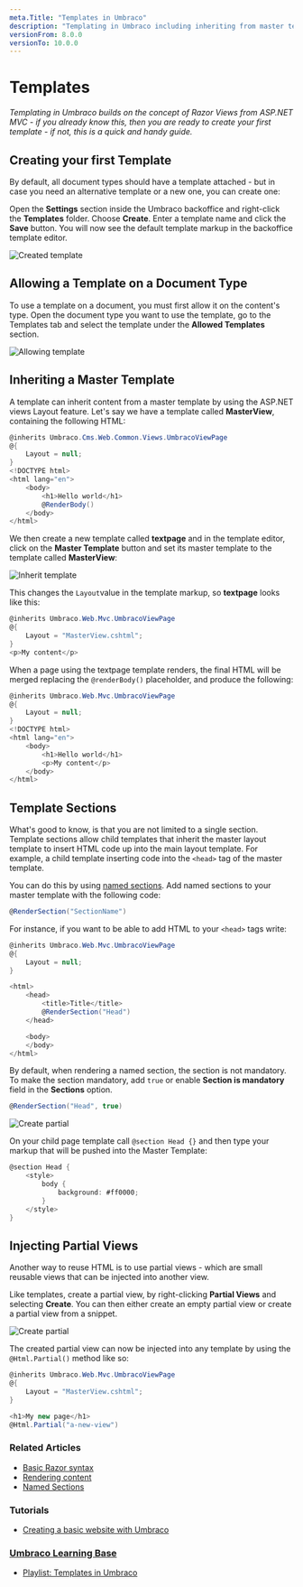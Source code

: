 ```yaml
---
meta.Title: "Templates in Umbraco"
description: "Templating in Umbraco including inheriting from master template"
versionFrom: 8.0.0
versionTo: 10.0.0
---
```


# Templates

_Templating in Umbraco builds on the concept of Razor Views from ASP.NET MVC - if you already know this, then you are ready to create your first template - if not, this is a quick and handy guide._

## Creating your first Template

By default, all document types should have a template attached - but in case you need an alternative template or a new one, you can create one:

Open the **Settings** section inside the Umbraco backoffice and right-click the **Templates** folder. Choose **Create**. Enter a template name and click the **Save** button. You will now see the default template markup in the backoffice template editor.

![Created template](images/create-template-v8.png)

## Allowing a Template on a Document Type

To use a template on a document, you must first allow it on the content's type. Open the document type you want to use the template, go to the Templates tab and select the template under the **Allowed Templates** section.

![Allowing template](images/allow-template-v8.png)

## Inheriting a Master Template

A template can inherit content from a master template by using the ASP.NET views Layout feature. Let's say we have a template called **MasterView**, containing the following HTML:

```csharp
@inherits Umbraco.Cms.Web.Common.Views.UmbracoViewPage
@{
    Layout = null;
}
<!DOCTYPE html>
<html lang="en">
    <body>
        <h1>Hello world</h1>
        @RenderBody()
    </body>
</html>
```

We then create a new template called **textpage** and in the template editor, click on the **Master Template** button and set its master template to the template called **MasterView**:

![Inherit template](images/inherit-template-v8.png)

This changes the `Layout`value in the template markup, so **textpage** looks like this:

```csharp
@inherits Umbraco.Web.Mvc.UmbracoViewPage
@{
    Layout = "MasterView.cshtml";
}
<p>My content</p>
```

When a page using the textpage template renders, the final HTML will be merged replacing the `@renderBody()` placeholder, and produce the following:

```csharp
@inherits Umbraco.Web.Mvc.UmbracoViewPage
@{
    Layout = null;
}
<!DOCTYPE html>
<html lang="en">
    <body>
        <h1>Hello world</h1>
        <p>My content</p>
    </body>
</html>
```

## Template Sections

What's good to know, is that you are not limited to a single section. Template sections allow child templates that inherit the master layout template to insert HTML code up into the main layout template. For example, a child template inserting code into the `<head>` tag of the master template.

You can do this by using [named sections](https://www.youtube.com/watch?v=lrnJwglbGUA).  Add named sections to your master template with the following code:

```csharp
@RenderSection("SectionName")
```

For instance, if you want to be able to add HTML to your `<head>` tags write:

```csharp
@inherits Umbraco.Web.Mvc.UmbracoViewPage
@{
    Layout = null;
}

<html>
    <head>
        <title>Title</title>
        @RenderSection("Head")
    </head>

    <body>
    </body>
</html>
```

By default, when rendering a named section, the section is not mandatory. To make the section mandatory, add `true` or enable **Section is mandatory** field in the **Sections** option.

```csharp
@RenderSection("Head", true)
```

![Create partial](images/render-named-sections-v10.png)

On your child page template call `@section Head {}` and then type your markup that will be pushed into the Master Template:

```csharp
@section Head {
    <style>
        body {
            background: #ff0000;
        }
    </style>
}
```

## Injecting Partial Views

Another way to reuse HTML is to use partial views - which are small reusable views that can be injected into another view.

Like templates, create a partial view, by right-clicking **Partial Views** and selecting **Create**. You can then either create an empty partial view or create a partial view from a snippet.

![Create partial](images/create-partial-v8.png)

The created partial view can now be injected into any template by using the `@Html.Partial()` method like so:

```csharp
@inherits Umbraco.Web.Mvc.UmbracoViewPage
@{
    Layout = "MasterView.cshtml";
}

<h1>My new page</h1>
@Html.Partial("a-new-view")
```

### Related Articles

- [Basic Razor syntax](basic-razor-syntax.md)
- [Rendering content](../Rendering-Content/)
- [Named Sections](named-sections.md)

### Tutorials

- [Creating a basic website with Umbraco](../../../Tutorials/Creating-Basic-Site/)

### [Umbraco Learning Base](https://www.youtube.com/channel/UCbGfwSAPflebnadyhEPw-wA)

- [Playlist: Templates in Umbraco](https://www.youtube.com/playlist?list=PLgX62vUaGZsFmzmm4iFKeL41CZ5YFw09z)

